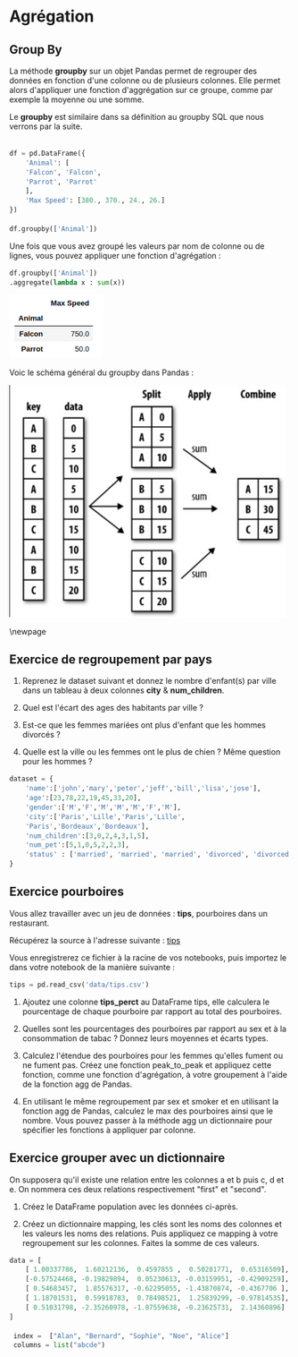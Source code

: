# Agrégation

## Group By

La méthode **groupby** sur un objet Pandas permet de regrouper des données en fonction d'une colonne ou de plusieurs colonnes. Elle permet alors d'appliquer une fonction d'aggrégation sur ce groupe, comme par exemple la moyenne ou une somme.

Le **groupby** est similaire dans sa définition au groupby SQL que nous verrons par la suite.

```python

df = pd.DataFrame({
    'Animal': [
    'Falcon', 'Falcon',
    'Parrot', 'Parrot'
    ],
    'Max Speed': [380., 370., 24., 26.]
})

df.groupby(['Animal'])

```

Une fois que vous avez groupé les valeurs par nom de colonne ou de lignes, vous pouvez appliquer une fonction d'agrégation :

```python
df.groupby(['Animal'])
.aggregate(lambda x : sum(x))
```

![groupby appliquer une fonction d'agrégation](images//groupby001.png)

Voic le schéma général du groupby dans Pandas :

![groupby schéma](images/groupby003.png)

\newpage

## Exercice de regroupement par pays

1. Reprenez le dataset suivant et donnez le nombre d'enfant(s) par ville dans un tableau à deux colonnes **city** & **num_children**.

2. Quel est l'écart des ages des habitants par ville ?

3. Est-ce que les femmes mariées ont plus d'enfant que les hommes divorcés ?

4. Quelle est la ville ou les femmes ont le plus de chien ? Même question pour les hommes ?

```python
dataset = {
    'name':['john','mary','peter','jeff','bill','lisa','jose'],
    'age':[23,78,22,19,45,33,20],
    'gender':['M','F','M','M','M','F','M'],
    'city':['Paris','Lille','Paris','Lille',
    'Paris','Bordeaux','Bordeaux'],
    'num_children':[3,0,2,4,3,1,5],
    'num_pet':[5,1,0,5,2,2,3],
    'status' : ['married', 'married', 'married', 'divorced', 'divorced', 'married', 'married']
}
```

## Exercice pourboires

Vous allez travailler avec un jeu de données : **tips**, pourboires dans un restaurant.

Récupérez la source à l'adresse suivante : [tips](https://github.com/pandas-dev/pandas/blob/master/doc/data/tips.csv)

Vous enregistrerez ce fichier à la racine de vos notebooks, puis importez le dans votre notebook de la manière suivante :

```python
tips = pd.read_csv('data/tips.csv')
```

1. Ajoutez une colonne **tips_perct** au DataFrame tips, elle calculera le pourcentage de chaque pourboire par rapport au total des pourboires.

2. Quelles sont les pourcentages des pourboires par rapport au sex et à la consommation de tabac ? Donnez leurs moyennes et écarts types.

3. Calculez l'étendue des pourboires pour les femmes qu'elles fument ou ne fument pas. Créez une fonction peak_to_peak et appliquez cette fonction, comme une fonction d'agrégation, à votre groupement à l'aide de la fonction agg de Pandas.

4. En utilisant le même regroupement par sex et smoker et en utilisant la fonction agg de Pandas, calculez le max des pourboires ainsi que le nombre. Vous pouvez passer à la méthode agg un dictionnaire pour spécifier les fonctions à appliquer par colonne.

## Exercice grouper avec un dictionnaire

On supposera qu'il existe une relation entre les colonnes a et b puis c, d et e. On nommera ces deux relations respectivement "first" et "second".

1. Créez le DataFrame population avec les données ci-après.

2. Créez un dictionnaire mapping, les clés sont les noms des colonnes et les valeurs les noms des relations. Puis appliquez ce mapping à votre regroupement sur les colonnes. Faites la somme de ces valeurs.

```python
data = [
    [ 1.00337786,  1.60212136,  0.4597855 ,  0.50281771,  0.65316509],
    [-0.57524468, -0.19829894,  0.05230613, -0.03159951, -0.42909259],
    [ 0.54683457,  1.85576317, -0.62295055, -1.43870874, -0.4367706 ],
    [ 1.18701531,  0.59918783,  0.78498521,  1.25839299, -0.97814535],
    [ 0.51031798, -2.35260978, -1.87559638, -0.23625731,  2.14360896]
]

 index =  ["Alan", "Bernard", "Sophie", "Noe", "Alice"]
 columns = list("abcde")
```
